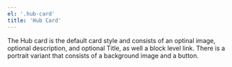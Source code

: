 ```yaml
---
el: '.hub-card'
title: 'Hub Card'
---
```

The Hub card is the default card style and consists of an optinal image, optional description, and optional Title, as well a block level link. There is a portrait variant that consists of a background image and a button.
